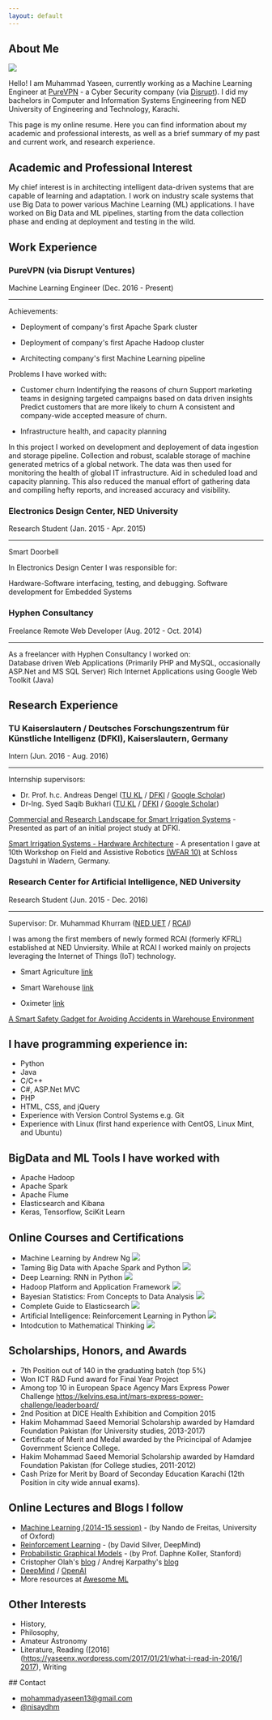 ```yaml
---
layout: default
---
```


## About Me

<img class="profile-picture" src="yaseen.jpg">

Hello! I am Muhammad Yaseen, currently working as a Machine Learning Engineer at [PureVPN](http://www.purevpn.com) - a Cyber Security company (via [Disrupt](http://www.disrupt.com/platform)). I did my bachelors in Computer and Information Systems Engineering from NED University of Engineering and Technology, Karachi.

This page is my online resume. Here you can find information about my academic and professional interests, as well as a brief summary of my past and current work, and research experience.

## Academic and Professional Interest

My chief interest is in architecting intelligent data-driven systems that are capable of learning and adaptation. I work on industry scale systems that use Big Data to power various Machine Learning (ML) applications. I have worked on Big Data and ML pipelines, starting from the data collection phase and ending at deployment and testing in the wild.

## Work Experience


### PureVPN (via Disrupt Ventures)

<span class="jobposition">Machine Learning Engineer (Dec. 2016 - Present)</span>

---
Achievements:

* Deployment of company's first Apache Spark cluster

* Deployment of company's first Apache Hadoop cluster

* Architecting company's first Machine Learning pipeline

Problems I have worked with:

* Customer churn 
Indentifying the reasons of churn
Support marketing teams in designing targeted campaigns based on data driven insights
Predict customers that are more likely to churn
A consistent and company-wide accepted measure of churn.


* Infrastructure health, and capacity planning

In this project I worked on development and deployement of data ingestion and storage pipeline. Collection and robust, scalable storage of machine generated metrics of a global network. The data was then used for monitoring the health of global IT infrastructure. Aid in scheduled load and capacity planning. This also reduced the manual effort of gathering data and compiling hefty reports, and increased accuracy and visibility.

### Electronics Design Center, NED University

<span class="jobposition">Research Student (Jan. 2015 - Apr. 2015)</span>

---

Smart Doorbell

In Electronics Design Center I was responsible for:  

Hardware-Software interfacing, testing, and debugging.
Software development for Embedded Systems  

### Hyphen Consultancy

<span class="jobposition">Freelance Remote Web Developer (Aug. 2012 - Oct. 2014)</span>

---

As a freelancer with Hyphen Consultancy I worked on:  
Database driven Web Applications (Primarily PHP and MySQL, occasionally ASP.Net and MS SQL Server) 
Rich Internet Applications using Google Web Toolkit (Java)

 
## Research Experience

### TU Kaiserslautern / Deutsches Forschungszentrum für Künstliche Intelligenz (DFKI), Kaiserslautern, Germany

<span class="jobposition">Intern (Jun. 2016 - Aug. 2016)</span>

---

Internship supervisors: 
- Dr. Prof. h.c. Andreas Dengel ([TU KL](http://agd.informatik.uni-kl.de/team/lehre/prof-dr-prof-hc-andreas-dengel/) / [DFKI](https://www.dfki.de/web/kontakt/mitarbeiter?uid=ande00) / [Google Scholar](https://scholar.google.com/citations?user=p3YP0DMAAAAJ&hl=en)) 
- Dr-Ing. Syed Saqib Bukhari ([TU KL](http://agd.informatik.uni-kl.de/team/lehre/dr-saquib-bukhari/) / [DFKI](http://dfki.de/~bukhari/) / [Google Scholar](https://scholar.google.com/citations?user=q3ecbfMAAAAJ&hl=en))

[Commercial and Research Landscape for Smart Irrigation Systems](https://www.slideshare.net/MuhammadYaseenAftab1/commercial-research-landscape-for-smart-irrigation-systems) - Presented as part of an initial project study at DFKI.

[Smart Irrigation Systems - Hardware Architecture](https://www.slideshare.net/MuhammadYaseenAftab1/smart-irrigation-system-hardware-architecture-for-warm-project) - A presentation I gave at 10th Workshop on Field and Assistive Robotics [(WFAR 10)](https://agrosy.informatik.uni-kl.de/en/conferences/wfar/wfar10/) at Schloss Dagstuhl in Wadern, Germany.

### Research Center for Artificial Intelligence, NED University 

<span class="jobposition">Research Student (Jun. 2015 - Dec. 2016)</span>

---

Supervisor: Dr. Muhammad Khurram ([NED UET](http://www.neduet.edu.pk/cise/mkhurram.html) / [RCAI](http://rcai.pk/ResearchCenterAI/ourteam/director.html))

I was among the first members of newly formed RCAI (formerly KFRL) established at NED Unviersity. While at RCAI I worked mainly on projects leveraging the Internet of Things (IoT) technology.  

* Smart Agriculture [link](http://rcai.pk/ResearchCenterAI/project/pp1.html)


* Smart Warehouse [link](http://rcai.pk/ResearchCenterAI/project/p4.html)


* Oximeter [link](http://rcai.pk/ResearchCenterAI/project/p8.html)


[A Smart Safety Gadget for Avoiding Accidents in Warehouse Environment](https://www.slideshare.net/MuhammadYaseenAftab1/a-smart-safety-gadget-for-avoiding-accidents-in-warehouse-environment)

## I have programming experience in:

* Python
* Java
* C/C++
* C#, ASP.Net MVC
* PHP
* HTML, CSS, and jQuery 
* Experience with Version Control Systems e.g. Git 
* Experience with Linux (first hand experience with CentOS, Linux Mint, and Ubuntu)

## BigData and ML Tools I have worked with

* Apache Hadoop
* Apache Spark
* Apache Flume
* Elasticsearch and Kibana
* Keras, Tensorflow, SciKit Learn

## Online Courses and Certifications

* Machine Learning by Andrew Ng <a class="ext-link-a" href="https://www.coursera.org/learn/machine-learning"><img class="ext-link-img" src="./images/ext-link.png" /></a> 
* Taming Big Data with Apache Spark and Python <a class="ext-link-a" href="https://www.udemy.com/taming-big-data-with-apache-spark-hands-on"><img class="ext-link-img" src="./images/ext-link.png" /></a> 
* Deep Learning: RNN in Python <a class="ext-link-a" href="https://www.udemy.com/deep-learning-recurrent-neural-networks-in-python"><img class="ext-link-img" src="./images/ext-link.png" /></a> 
* Hadoop Platform and Application Framework <a class="ext-link-a" href="https://www.coursera.org/learn/hadoop"><img class="ext-link-img" src="./images/ext-link.png" /></a>
* Bayesian Statistics: From Concepts to Data Analysis <a class="ext-link-a" href="https://www.coursera.org/learn/bayesian-statistics"><img class="ext-link-img" src="./images/ext-link.png" /></a>
* Complete Guide to Elasticsearch <a class="ext-link-a" href="https://www.udemy.com/elasticsearch-complete-guide"><img class="ext-link-img" src="./images/ext-link.png" /></a> 
* Artificial Intelligence: Reinforcement Learning in Python <a class="ext-link-a" href="https://www.udemy.com/deep-learning-recurrent-neural-networks-in-python"><img class="ext-link-img" src="./images/ext-link.png" /></a> 
* Intodcution to Mathematical Thinking <a class="ext-link-a" href="https://www.coursera.org/course/maththink"><img class="ext-link-img" src="./images/ext-link.png" /></a>

## Scholarships, Honors, and Awards

* 7th Position out of 140 in the graduating batch (top 5%)
* Won ICT R&D Fund award for Final Year Project
* Among top 10 in European Space Agency Mars Express Power Challenge https://kelvins.esa.int/mars-express-power-challenge/leaderboard/
* 2nd Position at DICE Health Exhibition and Compition 2015 
* Hakim Mohammad Saeed Memorial Scholarship awarded by Hamdard Foundation Pakistan (for University studies, 2013-2017) 
* Certificate of Merit and Medal awarded by the Pricincipal of Adamjee Government Science College.
* Hakim Mohammad Saeed Memorial Scholarship awarded by Hamdard Foundation Pakistan (for College studies, 2011-2012)
* Cash Prize for Merit by Board of Seconday Education Karachi (12th Position in city wide annual exams).

## Online Lectures and Blogs I follow

* [Machine Learning (2014-15 session)](https://www.cs.ox.ac.uk/people/nando.defreitas/machinelearning/) - (by Nando de Freitas, University of Oxford)
* [Reinforcement Learning](https://www.youtube.com/watch?v=2pWv7GOvuf0&list=PLzuuYNsE1EZAXYR4FJ75jcJseBmo4KQ9-) - (by David Silver, DeepMind)  
* [Probabilistic Graphical Models](https://www.youtube.com/watch?v=WPSQfOkb1M8&list=PL50E6E80E8525B59C) - (by Prof. Daphne Koller, Stanford)
* Cristopher Olah's [blog](http://colah.github.io/) / Andrej Karpathy's [blog](http://karpathy.github.io/)
* [DeepMind](www.deepmind.com) / [OpenAI](www.openai.com)
* More resources at [Awesome ML](https://github.com/josephmisiti/awesome-machine-learning)

## Other Interests

* History,
* Philosophy,
* Amateur Astronomy
* Literature, Reading ([2016](https://yaseenx.wordpress.com/2017/01/21/what-i-read-in-2016/] [2017](#)), Writing

<a name="contact" />
## Contact

* mohammadyaseen13@gmail.com
* [@nisaydhm](twitter.com/nisaydhm)

